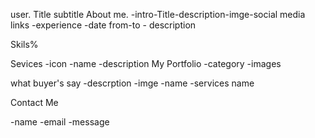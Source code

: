 user.
Title
subtitle
About me.
-intro-Title-description-imge-social media links
-experience -date from-to - description 

Skils%

Sevices
-icon
-name
-description 
My Portfolio 
-category
-images

what buyer's say 
-descrption
-imge
-name
-services name 

Contact Me 

-name
-email
-message




